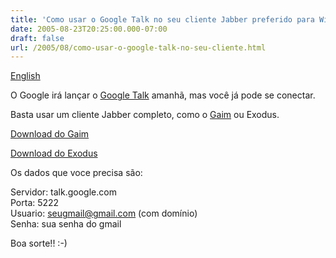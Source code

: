 ```yaml
---
title: 'Como usar o Google Talk no seu cliente Jabber preferido para Windows'
date: 2005-08-23T20:25:00.000-07:00
draft: false
url: /2005/08/como-usar-o-google-talk-no-seu-cliente.html
---
```


[English](http://www.cetico.org/blog/2005/08/how-to-use-google-talk-using-your.html)  
  
O Google irá lançar o [Google Talk](http://talk.google.com) amanhã, mas você já pode se conectar.  
  
Basta usar um cliente Jabber completo, como o [Gaim](http://gaim.sourceforge.net) ou Exodus.  
  
[Download do Gaim](http://ufpr.dl.sourceforge.net/sourceforge/gaim/gaim-1.5.0.exe)  
  
[Download do Exodus](http://exodus.jabberstudio.org/daily/setup.exe)  
  
Os dados que voce precisa são:  
  
Servidor: talk.google.com  
Porta: 5222  
Usuario: seugmail@gmail.com (com domínio)  
Senha: sua senha do gmail  
  
Boa sorte!! :-)